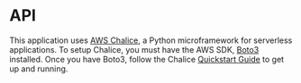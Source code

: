# API

This application uses [AWS Chalice](https://aws.github.io/chalice/), a Python microframework for serverless applications.  To setup Chalice, you must have the AWS SDK, [Boto3](https://boto3.amazonaws.com/v1/documentation/api/latest/guide/quickstart.html) installed.  Once you have Boto3, follow the Chalice [Quickstart Guide](https://aws.github.io/chalice/quickstart.html) to get up and running.
